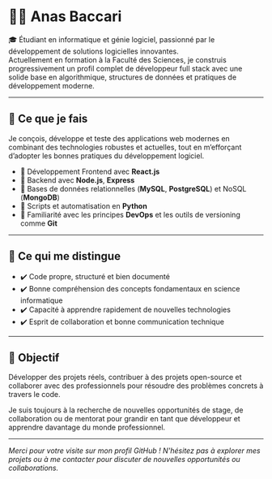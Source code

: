 # 👨‍💻 Anas Baccari

🎓 Étudiant en informatique et génie logiciel, passionné par le développement de solutions logicielles innovantes.  
Actuellement en formation à la Faculté des Sciences, je construis progressivement un profil complet de développeur full stack avec une solide base en algorithmique, structures de données et pratiques de développement moderne.

---

## 💼 Ce que je fais

Je conçois, développe et teste des applications web modernes en combinant des technologies robustes et actuelles, tout en m’efforçant d’adopter les bonnes pratiques du développement logiciel.

- 🔹 Développement Frontend avec **React.js**
- 🔹 Backend avec **Node.js**, **Express**
- 🔹 Bases de données relationnelles (**MySQL**, **PostgreSQL**) et NoSQL (**MongoDB**)
- 🔹 Scripts et automatisation en **Python**
- 🔹 Familiarité avec les principes **DevOps** et les outils de versioning comme **Git**

---

## 🚀 Ce qui me distingue

- ✔️ Code propre, structuré et bien documenté  
- ✔️ Bonne compréhension des concepts fondamentaux en science informatique  
- ✔️ Capacité à apprendre rapidement de nouvelles technologies  
- ✔️ Esprit de collaboration et bonne communication technique  

---

## 📌 Objectif

Développer des projets réels, contribuer à des projets open-source et collaborer avec des professionnels pour résoudre des problèmes concrets à travers le code.

Je suis toujours à la recherche de nouvelles opportunités de stage, de collaboration ou de mentorat pour grandir en tant que développeur et apprendre davantage du monde professionnel.

---


*Merci pour votre visite sur mon profil GitHub ! N'hésitez pas à explorer mes projets ou à me contacter pour discuter de nouvelles opportunités ou collaborations.*

